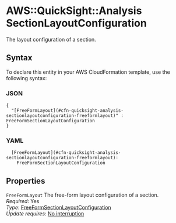 # AWS::QuickSight::Analysis SectionLayoutConfiguration<a name="aws-properties-quicksight-analysis-sectionlayoutconfiguration"></a>

The layout configuration of a section\.

## Syntax<a name="aws-properties-quicksight-analysis-sectionlayoutconfiguration-syntax"></a>

To declare this entity in your AWS CloudFormation template, use the following syntax:

### JSON<a name="aws-properties-quicksight-analysis-sectionlayoutconfiguration-syntax.json"></a>

```
{
  "[FreeFormLayout](#cfn-quicksight-analysis-sectionlayoutconfiguration-freeformlayout)" : FreeFormSectionLayoutConfiguration
}
```

### YAML<a name="aws-properties-quicksight-analysis-sectionlayoutconfiguration-syntax.yaml"></a>

```
  [FreeFormLayout](#cfn-quicksight-analysis-sectionlayoutconfiguration-freeformlayout): 
    FreeFormSectionLayoutConfiguration
```

## Properties<a name="aws-properties-quicksight-analysis-sectionlayoutconfiguration-properties"></a>

`FreeFormLayout`  <a name="cfn-quicksight-analysis-sectionlayoutconfiguration-freeformlayout"></a>
The free\-form layout configuration of a section\.  
*Required*: Yes  
*Type*: [FreeFormSectionLayoutConfiguration](aws-properties-quicksight-analysis-freeformsectionlayoutconfiguration.md)  
*Update requires*: [No interruption](https://docs.aws.amazon.com/AWSCloudFormation/latest/UserGuide/using-cfn-updating-stacks-update-behaviors.html#update-no-interrupt)
